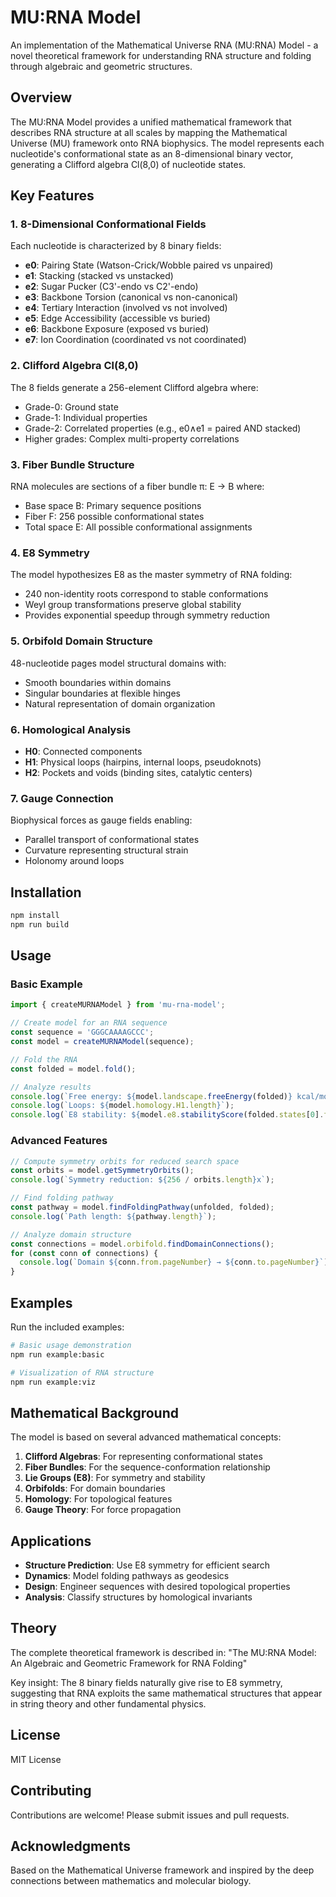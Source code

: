 # MU:RNA Model

An implementation of the Mathematical Universe RNA (MU:RNA) Model - a novel theoretical framework for understanding RNA structure and folding through algebraic and geometric structures.

## Overview

The MU:RNA Model provides a unified mathematical framework that describes RNA structure at all scales by mapping the Mathematical Universe (MU) framework onto RNA biophysics. The model represents each nucleotide's conformational state as an 8-dimensional binary vector, generating a Clifford algebra Cl(8,0) of nucleotide states.

## Key Features

### 1. **8-Dimensional Conformational Fields**
Each nucleotide is characterized by 8 binary fields:
- **e0**: Pairing State (Watson-Crick/Wobble paired vs unpaired)
- **e1**: Stacking (stacked vs unstacked)
- **e2**: Sugar Pucker (C3'-endo vs C2'-endo)
- **e3**: Backbone Torsion (canonical vs non-canonical)
- **e4**: Tertiary Interaction (involved vs not involved)
- **e5**: Edge Accessibility (accessible vs buried)
- **e6**: Backbone Exposure (exposed vs buried)
- **e7**: Ion Coordination (coordinated vs not coordinated)

### 2. **Clifford Algebra Cl(8,0)**
The 8 fields generate a 256-element Clifford algebra where:
- Grade-0: Ground state
- Grade-1: Individual properties
- Grade-2: Correlated properties (e.g., e0∧e1 = paired AND stacked)
- Higher grades: Complex multi-property correlations

### 3. **Fiber Bundle Structure**
RNA molecules are sections of a fiber bundle π: E → B where:
- Base space B: Primary sequence positions
- Fiber F: 256 possible conformational states
- Total space E: All possible conformational assignments

### 4. **E8 Symmetry**
The model hypothesizes E8 as the master symmetry of RNA folding:
- 240 non-identity roots correspond to stable conformations
- Weyl group transformations preserve global stability
- Provides exponential speedup through symmetry reduction

### 5. **Orbifold Domain Structure**
48-nucleotide pages model structural domains with:
- Smooth boundaries within domains
- Singular boundaries at flexible hinges
- Natural representation of domain organization

### 6. **Homological Analysis**
- **H0**: Connected components
- **H1**: Physical loops (hairpins, internal loops, pseudoknots)
- **H2**: Pockets and voids (binding sites, catalytic centers)

### 7. **Gauge Connection**
Biophysical forces as gauge fields enabling:
- Parallel transport of conformational states
- Curvature representing structural strain
- Holonomy around loops

## Installation

```bash
npm install
npm run build
```

## Usage

### Basic Example

```typescript
import { createMURNAModel } from 'mu-rna-model';

// Create model for an RNA sequence
const sequence = 'GGGCAAAAGCCC';
const model = createMURNAModel(sequence);

// Fold the RNA
const folded = model.fold();

// Analyze results
console.log(`Free energy: ${model.landscape.freeEnergy(folded)} kcal/mol`);
console.log(`Loops: ${model.homology.H1.length}`);
console.log(`E8 stability: ${model.e8.stabilityScore(folded.states[0].fields)}`);
```

### Advanced Features

```typescript
// Compute symmetry orbits for reduced search space
const orbits = model.getSymmetryOrbits();
console.log(`Symmetry reduction: ${256 / orbits.length}x`);

// Find folding pathway
const pathway = model.findFoldingPathway(unfolded, folded);
console.log(`Path length: ${pathway.length}`);

// Analyze domain structure
const connections = model.orbifold.findDomainConnections();
for (const conn of connections) {
  console.log(`Domain ${conn.from.pageNumber} → ${conn.to.pageNumber}`);
}
```

## Examples

Run the included examples:

```bash
# Basic usage demonstration
npm run example:basic

# Visualization of RNA structure
npm run example:viz
```

## Mathematical Background

The model is based on several advanced mathematical concepts:

1. **Clifford Algebras**: For representing conformational states
2. **Fiber Bundles**: For the sequence-conformation relationship
3. **Lie Groups (E8)**: For symmetry and stability
4. **Orbifolds**: For domain boundaries
5. **Homology**: For topological features
6. **Gauge Theory**: For force propagation

## Applications

- **Structure Prediction**: Use E8 symmetry for efficient search
- **Dynamics**: Model folding pathways as geodesics
- **Design**: Engineer sequences with desired topological properties
- **Analysis**: Classify structures by homological invariants

## Theory

The complete theoretical framework is described in:
"The MU:RNA Model: An Algebraic and Geometric Framework for RNA Folding"

Key insight: The 8 binary fields naturally give rise to E8 symmetry, suggesting that RNA exploits the same mathematical structures that appear in string theory and other fundamental physics.

## License

MIT License

## Contributing

Contributions are welcome! Please submit issues and pull requests.

## Acknowledgments

Based on the Mathematical Universe framework and inspired by the deep connections between mathematics and molecular biology.